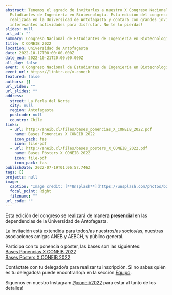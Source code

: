```yaml
---
abstract: Tenemos el agrado de invitarles a nuestro X Congreso Nacional de
  Estudiantes de Ingeniería en Biotecnología. Esta edición del congreso será
  realizada en la Universidad de Antofagasta y contará con grandes invitados e
  interesantes actividades para disfrutar. No te lo pierdas!
slides: null
url_pdf: ""
summary: Congreso Nacional de Estudiantes de Ingeniería en Biotecnología.
title: X CONEIB 2022
location: Universidad de Antofagasta
date: 2022-10-17T08:00:00.000Z
date_end: 2022-10-21T20:00:00.000Z
all_day: false
event: X Congreso Nacional de Estudiantes de Ingeniería en Biotecnología Molecular
event_url: https://linktr.ee/x.coneib
featured: false
authors: []
url_video: ""
url_slides: ""
address:
  street: La Perla del Norte
  city: null
  region: Antofagasta
  postcode: null
  country: Chile
links:
  - url: http://aneib.cl/files/bases_ponencias_X_CONEIB_2022.pdf
    name: Bases Ponencias X CONEIB 2022
    icon_pack: fas
    icon: file-pdf
  - url: http://aneib.cl/files/bases_posters_X_CONEIB_2022.pdf
    name: Bases Pósters X CONEIB 2022
    icon: file-pdf
    icon_pack: fas
publishDate: 2022-07-19T01:06:57.746Z
tags: []
projects: null
image:
  caption: "Image credit: [**Unsplash**](https://unsplash.com/photos/bzdhc5b3Bxs)"
  focal_point: Right
  filename: ""
url_code: ""
---
```

Esta edición del congreso se realizará de manera **presencial** en las dependencias de la Universidad de Antofagasta.

La invitación está extendida para todos/as nuestros/as socios/as, nuestras asociaciones amigas ANEB y AEBCH, y público general.

Participa con tu ponencia o póster, las bases son las siguientes:<br>
[Bases Ponencias X CONEIB 2022](https://aneib.cl/files/bases_ponencias_X_CONEIB_2022.pdf)<br>
[Bases Pósters X CONEIB 2022](https://aneib.cl/files/bases_posters_X_CONEIB_2022.pdf)

Contáctate con tu delegado/a para realizar tu inscripción. Si no sabes quién es tu delegado/a puede encontrarlo/a en la sección [Equipo](https://aneib.cl/people).

Síguenos en nuestro Instagram [@coneib2022](https://www.instagram.com/coneib2022/) para estar al tanto de los detalles!